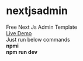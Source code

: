 # nextjsadmin
Free Next Js Admin Template <br>
[Live Demo
](https://therichpost.com/build-a-powerful-admin-dashboard-with-next-js/)
<br>
Just run below commands<br>
**npmi** <br>
**npm run dev**
